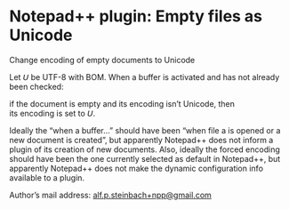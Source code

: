 # Notepad++ plugin: Empty files as Unicode
Change encoding of empty documents to Unicode

Let 𝘜 be UTF-8 with BOM. When a buffer is activated and has not already been checked:

  if the document is empty and its encoding isn’t Unicode, then  
  its encoding is set to 𝘜.

Ideally the “when a buffer…” should have been “when file a is opened or a new document is
created”, but apparently Notepad++ does not inform a plugin of its creation of new
documents. Also, ideally the forced encoding should have been the one
currently selected as default in Notepad++, but apparently Notepad++ does not
make the dynamic configuration info available to a plugin.

Author’s mail address: alf.p.steinbach+npp@gmail.com
